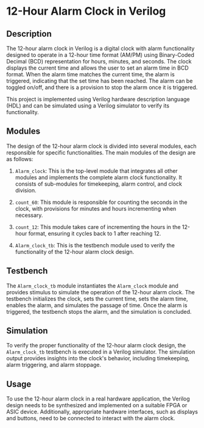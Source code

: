 # 12-Hour Alarm Clock in Verilog

## Description

The 12-hour alarm clock in Verilog is a digital clock with alarm functionality designed to operate in a 12-hour time format (AM/PM) using Binary-Coded Decimal (BCD) representation for hours, minutes, and seconds. The clock displays the current time and allows the user to set an alarm time in BCD format. When the alarm time matches the current time, the alarm is triggered, indicating that the set time has been reached. The alarm can be toggled on/off, and there is a provision to stop the alarm once it is triggered.

This project is implemented using Verilog hardware description language (HDL) and can be simulated using a Verilog simulator to verify its functionality.

## Modules

The design of the 12-hour alarm clock is divided into several modules, each responsible for specific functionalities. The main modules of the design are as follows:

1. `Alarm_clock`: This is the top-level module that integrates all other modules and implements the complete alarm clock functionality. It consists of sub-modules for timekeeping, alarm control, and clock division.

2. `count_60`: This module is responsible for counting the seconds in the clock, with provisions for minutes and hours incrementing when necessary.

3. `count_12`: This module takes care of incrementing the hours in the 12-hour format, ensuring it cycles back to 1 after reaching 12.

4. `Alarm_clock_tb`: This is the testbench module used to verify the functionality of the 12-hour alarm clock design.

## Testbench

The `Alarm_clock_tb` module instantiates the `Alarm_clock` module and provides stimulus to simulate the operation of the 12-hour alarm clock. The testbench initializes the clock, sets the current time, sets the alarm time, enables the alarm, and simulates the passage of time. Once the alarm is triggered, the testbench stops the alarm, and the simulation is concluded.

## Simulation

To verify the proper functionality of the 12-hour alarm clock design, the `Alarm_clock_tb` testbench is executed in a Verilog simulator. The simulation output provides insights into the clock's behavior, including timekeeping, alarm triggering, and alarm stoppage.

## Usage

To use the 12-hour alarm clock in a real hardware application, the Verilog design needs to be synthesized and implemented on a suitable FPGA or ASIC device. Additionally, appropriate hardware interfaces, such as displays and buttons, need to be connected to interact with the alarm clock.


